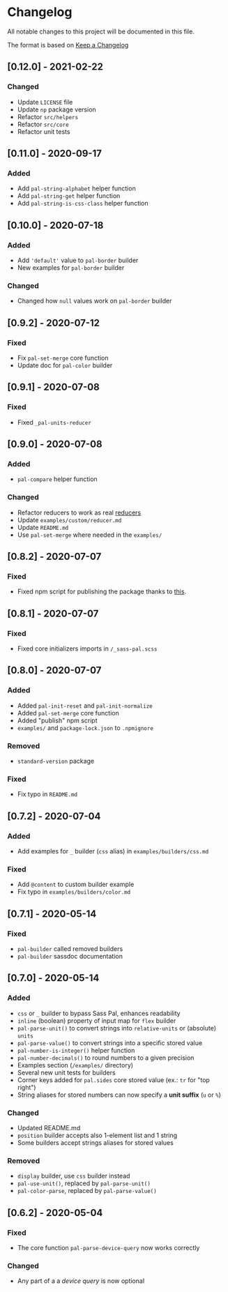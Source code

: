 # Changelog

All notable changes to this project will be documented in this file.

The format is based on [Keep a Changelog](https://keepachangelog.com/en/1.0.0/)

## [0.12.0] - 2021-02-22

### Changed
- Update `LICENSE` file
- Update `np` package version
- Refactor `src/helpers`
- Refactor `src/core`
- Refactor unit tests


## [0.11.0] - 2020-09-17

### Added
- Add `pal-string-alphabet` helper function
- Add `pal-string-get` helper function
- Add `pal-string-is-css-class` helper function


## [0.10.0] - 2020-07-18

### Added
- Add `'default'` value to `pal-border` builder
- New examples for `pal-border` builder

### Changed
- Changed how `null` values work on `pal-border` builder


## [0.9.2] - 2020-07-12

### Fixed
- Fix `pal-set-merge` core function
- Update doc for `pal-color` builder


## [0.9.1] - 2020-07-08

### Fixed
- Fixed `_pal-units-reducer`


## [0.9.0] - 2020-07-08

### Added
- `pal-compare` helper function

### Changed
- Refactor reducers to work as real [reducers](https://redux.js.org/glossary#reducer)
- Update `examples/custom/reducer.md`
- Update `README.md`
- Use `pal-set-merge` where needed in the `examples/`


## [0.8.2] - 2020-07-07

### Fixed
- Fixed npm script for publishing the package thanks to [this](https://github.com/sindresorhus/np/issues/470).


## [0.8.1] - 2020-07-07

### Fixed
- Fixed core initializers imports in `/_sass-pal.scss`


## [0.8.0] - 2020-07-07

### Added
- Added `pal-init-reset` and `pal-init-normalize`
- Added `pal-set-merge` core function
- Added "publish" npm script
- `examples/` and `package-lock.json` to `.npmignore`

### Removed
- `standard-version` package

### Fixed
- Fix typo in `README.md`


## [0.7.2] - 2020-07-04

### Added
- Add examples for `_` builder (`css` alias) in `examples/builders/css.md`

### Fixed
- Add `@content` to custom builder example
- Fix typo in `examples/builders/color.md`


## [0.7.1] - 2020-05-14

### Fixed
- `pal-builder` called removed builders
- `pal-builder` sassdoc documentation


## [0.7.0] - 2020-05-14

### Added
- `css` or `_` builder to bypass Sass Pal, enhances readability
- `inline` (boolean) property of input map for `flex` builder
- `pal-parse-unit()` to convert strings into `relative-units` or (absolute) `units`
- `pal-parse-value()` to convert strings into a specific stored value
- `pal-number-is-integer()` helper function
- `pal-number-decimals()` to round numbers to a given precision
- Examples section (`/examples/` directory)
- Several new unit tests for builders
- Corner keys added for `pal.sides` core stored value (ex.: `tr` for "top right")
- String aliases for stored numbers can now specify a **unit suffix** (`u` or `%`)

### Changed
- Updated README.md
- `position` builder accepts also 1-element list and 1 string
- Some builders accept strings aliases for stored values

### Removed
- `display` builder, use `css` builder instead
- `pal-use-unit()`, replaced by `pal-parse-unit()`
- `pal-color-parse`, replaced by `pal-parse-value()`


## [0.6.2] - 2020-05-04

### Fixed
- The core function `pal-parse-device-query` now works correctly

### Changed
- Any part of a a *device query* is now optional
